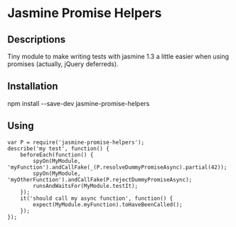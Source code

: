 # Jasmine Promise Helpers

## Descriptions

Tiny module to make writing tests with jasmine 1.3 a little easier when using
promises (actually, jQuery deferreds).

## Installation

npm install --save-dev jasmine-promise-helpers

## Using

```
var P = require('jasmine-promise-helpers');
describe('my test', function() {
	beforeEach(function() {
		spyOn(MyModule, 'myFunction').andCallFake(_(P.resolveDummyPromiseAsync).partial(42));
		spyOn(MyModule, 'myOtherFunction').andCallFake(P.rejectDummyPromiseAsync);
		runsAndWaitsFor(MyModule.testIt);
	});
	it('should call my async function', function() {
		expect(MyModule.myFunction).toHaveBeenCalled();
	});
});
